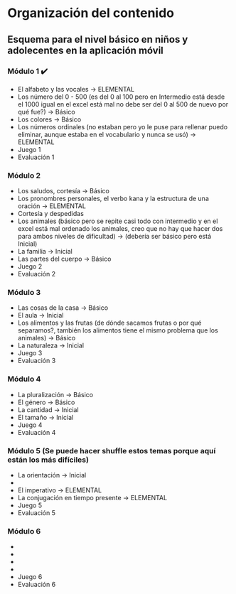 # Organización del contenido

## Esquema para el nivel básico en niños y adolecentes en la aplicación móvil

### Módulo 1 :heavy_check_mark:

- El alfabeto y las vocales -> ELEMENTAL 
- Los número del 0 - 500 (es del 0 al 100 pero en Intermedio está desde el 1000 igual en el excel está mal no debe ser del 0 al 500 de nuevo por qué fue?) -> Básico
- Los colores -> Básico
- Los números ordinales (no estaban pero yo le puse para rellenar puedo eliminar, aunque estaba en el vocabulario y nunca se usó) -> ELEMENTAL
- Juego 1
- Evaluación 1

### Módulo 2 

- Los saludos, cortesía -> Básico
- Los pronombres personales, el verbo kana y la estructura de una oración -> ELEMENTAL 
- Cortesía y despedidas
- Los animales (básico pero se repite casi todo con intermedio y en el excel está mal ordenado los animales, creo que no hay que hacer dos para ambos niveles de dificultad) -> (debería ser básico pero está Inicial)
- La familia -> Inicial
- Las partes del cuerpo -> Básico
- Juego 2
- Evaluación 2

### Módulo 3

- Las cosas de la casa -> Básico
- El aula -> Inicial
- Los alimentos y las frutas (de dónde sacamos frutas o por qué separamos?, también los alimentos tiene el mismo problema que los animales) -> Básico
- La naturaleza -> Inicial
- Juego 3
- Evaluación 3

### Módulo 4

- La pluralización -> Básico
- El género -> Básico
- La cantidad -> Inicial
- El tamaño -> Inicial
- Juego 4
- Evaluación 4

### Módulo 5 (Se puede hacer shuffle estos temas porque aquí están los más difíciles)

- La orientación -> Inicial
- 
- El imperativo -> ELEMENTAL 
- La conjugación en tiempo presente -> ELEMENTAL 
- Juego 5
- Evaluación 5

### Módulo 6

- 
- 
- 
- 
- Juego 6
- Evaluación 6